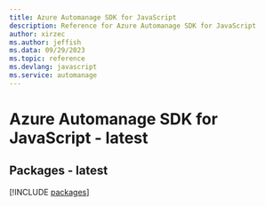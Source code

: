 ```yaml
---
title: Azure Automanage SDK for JavaScript
description: Reference for Azure Automanage SDK for JavaScript
author: xirzec
ms.author: jeffish
ms.data: 09/29/2023
ms.topic: reference
ms.devlang: javascript
ms.service: automanage
---
```

# Azure Automanage SDK for JavaScript - latest
## Packages - latest
[!INCLUDE [packages](automanage-index.md)]
